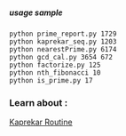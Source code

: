 ##### usage sample

```
python prime_report.py 1729
python kaprekar_seq.py 1203
python nearestPrime.py 6174
python gcd_cal.py 3654 672
python factorize.py 125
python nth_fibonacci 10
python is_prime.py 17
```

### Learn about :
[Kaprekar Routine](https://en.wikipedia.org/wiki/Kaprekar%27s_routine)
